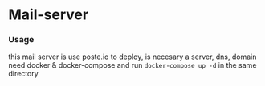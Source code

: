 # Mail-server
### Usage
this mail server is use poste.io
to deploy, is necesary a server, dns, domain
need docker & docker-compose
and run ```docker-compose up -d``` in the same directory
